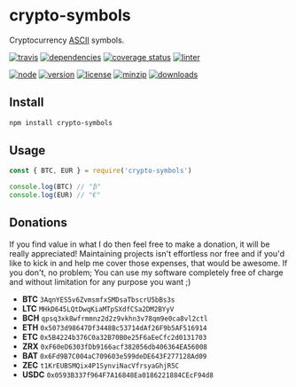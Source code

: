 crypto-symbols
===
Cryptocurrency [ASCII](https://it.wikipedia.org/wiki/ASCII) symbols.

[![travis](https://img.shields.io/travis/ivoputzer/crypto-symbols.svg?style=for-the-badge)](https://travis-ci.org/ivoputzer/crypto-symbols)
[![dependencies](https://img.shields.io/badge/dependencies-none-blue.svg?style=for-the-badge&colorB=44CC11)](https://www.npmjs.com/package/crypto-symbols?activeTab=dependencies)
[![coverage status](https://img.shields.io/coveralls/ivoputzer/crypto-symbols.svg?style=for-the-badge)](https://coveralls.io/github/ivoputzer/crypto-symbols?branch=master)
[![linter](https://img.shields.io/badge/coding%20style-standard-brightgreen.svg?style=for-the-badge)](http://standardjs.com/)

[![node](https://img.shields.io/badge/node-6%2B-blue.svg?style=for-the-badge)](https://nodejs.org/docs/v6.0.0/api)
[![version](https://img.shields.io/npm/v/crypto-symbols.svg?style=for-the-badge&colorB=007EC6)](https://www.npmjs.com/package/crypto-symbols)
[![license](https://img.shields.io/badge/license-MIT-blue.svg?style=for-the-badge&colorB=007EC6)](https://spdx.org/licenses/MIT)
[![minzip](https://img.shields.io/bundlephobia/minzip/crypto-symbols.svg?style=for-the-badge)](https://bundlephobia.com/scan-results?packages=crypto-symbols)
[![downloads](https://img.shields.io/npm/dt/crypto-symbols.svg?style=for-the-badge&colorB=007EC6)](https://www.npmjs.com/package/crypto-symbols)

## Install
```sh
npm install crypto-symbols
```

## Usage
```js
const { BTC, EUR } = require('crypto-symbols')

console.log(BTC) // "₿"
console.log(EUR) // "€"
```

## Donations
If you find value in what I do then feel free to make a donation, it will be really appreciated! Maintaining projects isn't effortless nor free and if you'd like to kick in and help me cover those expenses, that would be awesome. If you don't, no problem; You can use my software completely free of charge and without limitation for any purpose you want ;)

- **BTC** `3AqnYES5v6ZvmsmfxSMDsaTbscrU5bBs3s`
- **LTC** `MHkD645LQtDwqKiaMTpSXdfCSa2DM2BYyV`
- **BCH** `qpsq3xk8wfrmmnz2d2z9vkhn3v78qm9e0ca8vl2ctl`
- **ETH** `0x5073d98647Df3448Bc53714dAf26F9b5AF516914`
- **ETC** `0x5B4224b376C0a32B70B0e25F6aEeCfc2d0131703` <!-- fixme: address of github.com/ivoputzer/coinbase-pro-api -->
- **ZRX** `0xF60eD6303fDb9166acf382056db406364EA56008`
- **BAT** `0x6Fd9B7C004aC709603e599deDE643F277128Ad09`
- **ZEC** `t1KrEUBSMQix4P1SynviNacVfrsyaGhjR5C`
- **USDC** `0x0593B337f964F7A16848Ea0186221884CEcF94d8`

